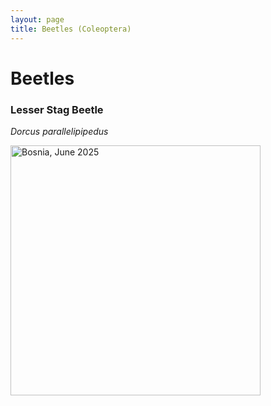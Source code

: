 ```yaml
---
layout: page
title: Beetles (Coleoptera)
---
```


# Beetles

### Lesser Stag Beetle
*Dorcus parallelipipedus*

<img src="{{site.baseurl}}/assets/images/Coleoptera/Lesser Stage Beetle.jpg" title="Bosnia, June 2025" width=400>

